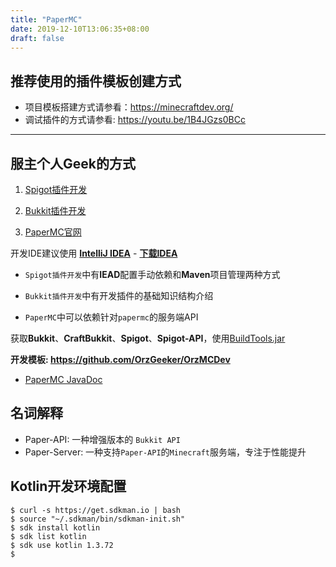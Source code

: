 ```yaml
---
title: "PaperMC"
date: 2019-12-10T13:06:35+08:00
draft: false
---
```


## 推荐使用的插件模板创建方式

- 项目模板搭建方式请参看：<https://minecraftdev.org/>
- 调试插件的方式请参看: <https://youtu.be/1B4JGzs0BCc>

---

## 服主个人Geek的方式

1. [Spigot插件开发](https://www.spigotmc.org/wiki/spigot-plugin-development/)

2. [Bukkit插件开发](https://bukkit.gamepedia.com/Setting_Up_Your_Workspace)

3. [PaperMC官网](https://papermc.io)

开发IDE建议使用 **[IntelliJ IDEA](https://www.jetbrains.com/idea/)** - **[下载IDEA](https://www.jetbrains.com/idea/download/)**

- `Spigot插件开发`中有**IEAD**配置手动依赖和**Maven**项目管理两种方式

- `Bukkit插件开发`中有开发插件的基础知识结构介绍

- `PaperMC`中可以依赖针对`papermc`的服务端API

获取**Bukkit**、**CraftBukkit**、**Spigot**、**Spigot-API**，使用[BuildTools.jar](https://www.spigotmc.org/wiki/buildtools/)

**开发模板: https://github.com/OrzGeeker/OrzMCDev**

- [PaperMC JavaDoc](https://papermc.io/javadocs)

## 名词解释

- Paper-API: 一种增强版本的 `Bukkit API`
- Paper-Server: 一种支持`Paper-API`的`Minecraft`服务端，专注于性能提升

## Kotlin开发环境配置

```base
$ curl -s https://get.sdkman.io | bash
$ source "~/.sdkman/bin/sdkman-init.sh"
$ sdk install kotlin
$ sdk list kotlin
$ sdk use kotlin 1.3.72
$ 
```
